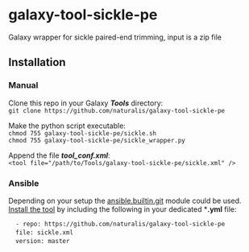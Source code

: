# galaxy-tool-sickle-pe
Galaxy wrapper for sickle paired-end trimming, input is a zip file


## Installation
### Manual
Clone this repo in your Galaxy ***Tools*** directory:  
`git clone https://github.com/naturalis/galaxy-tool-sickle-pe `  

Make the python script executable:  
`chmod 755 galaxy-tool-sickle-pe/sickle.sh`  
`chmod 755 galaxy-tool-sickle-pe/sickle_wrapper.py` 

Append the file ***tool_conf.xml***:    
`<tool file="/path/to/Tools/galaxy-tool-sickle-pe/sickle.xml" />`  

### Ansible
Depending on your setup the [ansible.builtin.git](https://docs.ansible.com/ansible/latest/collections/ansible/builtin/git_module.html) module could be used.  
[Install the tool](https://docs.ansible.com/ansible/latest/collections/ansible/builtin/git_module.html#examples) 
by including the following in your dedicated ***.yml** file:  

`  - repo: https://github.com/naturalis/galaxy-tool-sickle-pe`  
&ensp;&ensp;`file: sickle.xml`  
&ensp;&ensp;`version: master`  
